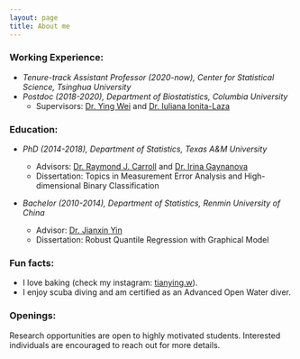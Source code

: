 ```yaml
---
layout: page
title: About me
---
```


### Working Experience:
   
   - _Tenure-track Assistant Professor (2020-now), Center for Statistical Science, Tsinghua University_
   - _Postdoc (2018-2020), Department of Biostatistics, Columbia University_   
       - Supervisors: [Dr. Ying Wei](https://yingweistat.com/) and [Dr. Iuliana Ionita-Laza](http://www.columbia.edu/~ii2135/)
       

### Education:

   - _PhD (2014-2018), Department of Statistics, Texas A&M University_   
       - Advisors: [Dr. Raymond J. Carroll](https://www.stat.tamu.edu/~carroll/) and [Dr. Irina Gaynanova](https://irinagain.github.io/)       
       - Dissertation: Topics in Measurement Error Analysis and High-dimensional Binary Classification
              
   - _Bachelor (2010-2014), Department of Statistics, Renmin University of China_   
       - Advisor: [Dr. Jianxin Yin](http://stat.ruc.edu.cn/en/teacher_more.php?cid=89248&id=65)     
       - Dissertation: Robust Quantile Regression with Graphical Model

### Fun facts:

  - I love baking (check my instagram: [tianying.w](https://www.instagram.com/tianying.w/?hl=en)).  
  - I enjoy scuba diving and am certified as an Advanced Open Water diver.

### Openings:

Research opportunities are open to highly motivated students. Interested individuals are encouraged to reach out for more details.
